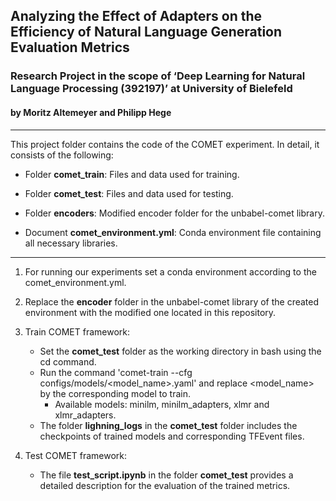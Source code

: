 ## Analyzing the Effect of Adapters on the Efficiency of Natural Language Generation Evaluation Metrics

### Research Project in the scope of ‘Deep Learning for Natural Language Processing (392197)’ at University of Bielefeld
#### by Moritz Altemeyer and Philipp Hege
---------------------------

This project folder contains the code of the COMET experiment. In detail, it consists of the following:

- Folder **comet_train**: Files and data used for training.

- Folder **comet_test**: Files and data used for testing.

- Folder **encoders**: Modified encoder folder for the unbabel-comet library.

- Document **comet_environment.yml**: Conda environment file containing all necessary libraries.

---------------------------

1. For running our experiments set a conda environment according to the comet_environment.yml.

2. Replace the **encoder** folder in the unbabel-comet library of the created environment with the modified one located in this repository.

3. Train COMET framework:
	- Set the **comet_test** folder as the working directory in bash using the cd command.
	- Run the command 'comet-train --cfg configs/models/<model_name>.yaml' and replace <model_name> by the corresponding model to train.
		- Available models: minilm, minilm_adapters, xlmr and xlmr_adapters.
	- The folder **lighning_logs** in the **comet_test** folder includes the checkpoints of trained models and corresponding TFEvent files. 

4. Test COMET framework:
	- The file **test_script.ipynb** in the folder **comet_test** provides a detailed description for the evaluation of the trained metrics.
